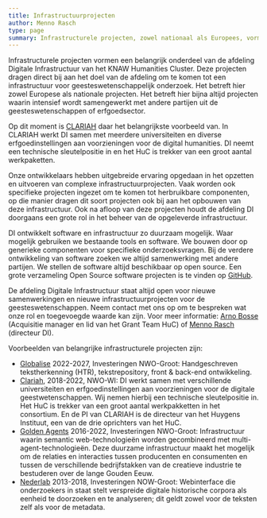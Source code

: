 ```yaml
---
title: Infrastructuurprojecten
author: Menno Rasch
type: page
summary: Infrastructurele projecten, zowel nationaal als Europees, vormen een belangrijk onderdeel van de afdeling Digitale Infrastructuur van het KNAW Humanities Cluster. Deze projecten dragen direct bij aan het doel van de afdeling om te komen tot een infrastructuur voor geesteswetenschappelijk onderzoek.
---
```

Infrastructurele projecten vormen een belangrijk onderdeel van de afdeling Digitale Infrastructuur van het KNAW Humanities Cluster. Deze projecten dragen direct bij aan het doel van de afdeling om te komen tot een infrastructuur voor geesteswetenschappelijk onderzoek. Het betreft hier zowel Europese als nationale projecten. Het betreft hier bijna altijd projecten waarin intensief wordt samengewerkt met andere partijen uit de geesteswetenschappen of erfgoedsector.

Op dit moment is [CLARIAH](https://www.clariah.nl) daar het belangrijkste voorbeeld van. In CLARIAH werkt DI samen met meerdere universiteiten en diverse erfgoedinstellingen aan voorzieningen voor de digital humanities. DI neemt een technische sleutelpositie in en het HuC is trekker van een groot aantal werkpaketten.

Onze ontwikkelaars hebben uitgebreide ervaring opgedaan in het opzetten en uitvoeren van complexe infrastructuurprojecten. Vaak worden ook specifieke projecten ingezet om te komen tot herbruikbare componenten, op die manier dragen dit soort projecten ook bij aan het opbouwen van deze infrastructuur. Ook na afloop van deze projecten houdt de afdeling DI doorgaans een grote rol in het beheer van de opgeleverde infrastructuur.

DI ontwikkelt software en infrastructuur zo duurzaam mogelijk. Waar mogelijk gebruiken we bestaande tools en software. We bouwen door op generieke componenten voor specifieke onderzoeksvragen. Bij de verdere ontwikkeling van software zoeken we altijd samenwerking met andere partijen. We stellen de software altijd beschikbaar op open source. Een grote verzameling Open Source software projecten is te vinden op [GitHub](https://github.com/knaw-huc). 

De afdeling Digitale Infrastructuur staat altijd open voor nieuwe samenwerkingen en nieuwe infrastructuurprojecten voor de geesteswetenschappen. Neem contact met ons op om te bespreken wat onze rol en toegevoegde waarde kan zijn. Voor meer informatie: [Arno Bosse](mailto:arno.bosse@di.huc.knaw.nl) (Acquisitie manager en lid van het Grant Team HuC) of [Menno Rasch](mailto:menno.rasch@di.huc.knaw.nl) (directeur DI).

Voorbeelden van belangrijke infrastructurele projecten zijn:

* [Globalise](https://globalise.huygens.knaw.nl) 2022-2027, Investeringen NWO-Groot: Handgeschreven tekstherkenning (HTR), tekstrepository, front & back-end ontwikkeling.
* [Clariah](https://www.clariah.nl), 2018-2022, NWO-WI: DI werkt samen met verschillende universiteiten en erfgoedinstellingen aan voorzieningen voor de digitale geestwetenschappen. Wij nemen hierbij een technische sleutelpositie in. Het HuC is trekker van een groot aantal werkpakketten in het consortium. En de PI van CLARIAH is de directeur van het Huygens Instituut, een van de drie oprichters van het HuC.
* [Golden Agents](https://www.goldenagents.org) 2016-2022, Investeringen NWO-Groot:
Infrastructuur waarin semantic web-technologieën worden gecombineerd met multi-agent-technologieën. Deze duurzame infrastructuur maakt het mogelijk om de relaties en interacties tussen producenten en consumenten en tussen de verschillende bedrijfstakken van de creatieve industrie te bestuderen over de lange Gouden Eeuw.
* [Nederlab](https://www.nederlab.nl/) 2013-2018, Investeringen NOW-Groot:
Webinterface die onderzoekers in staat stelt verspreide digitale historische corpora als eenheid te doorzoeken en te analyseren; dit geldt zowel voor de teksten zelf als voor de metadata.